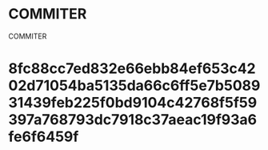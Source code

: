 # COMMITER
COMMITER






# 8fc88cc7ed832e66ebb84ef653c4202d71054ba5135da66c6ff5e7b508931439feb225f0bd9104c42768f5f59397a768793dc7918c37aeac19f93a6fe6f6459f
